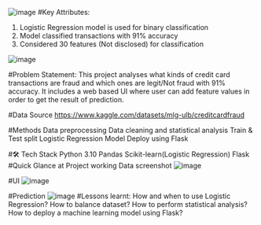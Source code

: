 ![image](https://github.com/user-attachments/assets/1f413f3c-e3a3-43b0-a407-2a6bcd51178a)
#Key Attributes:
1. Logistic Regression model is used for binary classification
2. Model classified transactions with 91% accuracy
3. Considered 30 features (Not disclosed) for classification

![image](https://github.com/user-attachments/assets/84a701bb-9f2a-4efc-8a3d-65823652a2e7)

#Problem Statement:
This project analyses what kinds of credit card transactions are fraud and which ones are legit/Not fraud with 91% accuracy.
It includes a web based UI where user can add feature values in order to get the result of prediction.

#Data Source
https://www.kaggle.com/datasets/mlg-ulb/creditcardfraud

#Methods
Data preprocessing
Data cleaning and statistical analysis
Train & Test split
Logistic Regression Model
Deploy using Flask

#🛠 Tech Stack
Python 3.10
Pandas
Scikit-learn(Logistic Regression)
Flask
#Quick Glance at Project working
Data screenshot
![image](https://github.com/user-attachments/assets/2b965ce8-dbfa-4d19-bdf1-c3623674fa20)

#UI
![image](https://github.com/user-attachments/assets/ce4e0e55-4081-4b4b-93a6-0b2d0769028c)

#Prediction
![image](https://github.com/user-attachments/assets/dd840110-63cd-4afa-8e85-28c1948f5b20)
#Lessons learnt:
How and when to use Logistic Regression?
How to balance dataset?
How to perform statistical analysis?
How to deploy a machine learning model using Flask?


